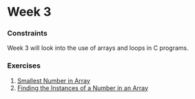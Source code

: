 # Week 3
### Constraints
Week 3 will look into the use of arrays and loops in C programs.
### Exercises
 1. [Smallest Number in Array](Exercise%201)
 2. [Finding the Instances of a Number in an Array](Exercise%202)
